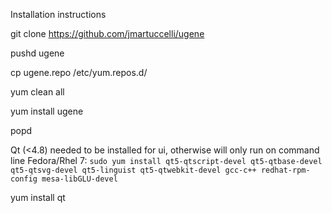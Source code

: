 Installation instructions

git clone https://github.com/jmartuccelli/ugene

pushd ugene

cp ugene.repo /etc/yum.repos.d/

yum clean all

yum install ugene

popd

Qt (<4.8) needed to be installed for ui, otherwise will only run on command line
   Fedora/Rhel 7:       `sudo yum install qt5-qtscript-devel qt5-qtbase-devel qt5-qtsvg-devel qt5-linguist qt5-qtwebkit-devel gcc-c++ redhat-rpm-config mesa-libGLU-devel`


yum install qt

